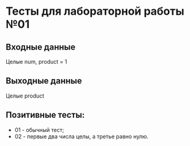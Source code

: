 # Тесты для лабораторной работы №01
## Входные данные
Целые num, product = 1
## Выходные данные
Целые product
## Позитивные тесты:
- 01 - обычный тест;
- 02 - первые два числа целы, а третье равно нулю.
